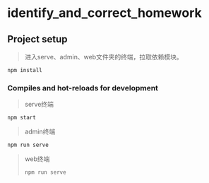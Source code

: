 # identify_and_correct_homework

## Project setup
> 进入serve、admin、web文件夹的终端，拉取依赖模块。
```
npm install
```

### Compiles and hot-reloads for development
> serve终端
```
npm start
```

> admin终端
```
npm run serve
```

> web终端
> ```
> npm run serve
> ```
